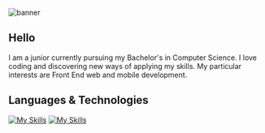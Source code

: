 
![banner](https://user-images.githubusercontent.com/90886567/189556284-14268fca-3606-4877-aaa9-91407e243d71.png)

## Hello
I am a junior currently pursuing my Bachelor's in Computer Science. I love coding and discovering new ways of applying my skills.
My particular interests are Front End web and mobile development. 

## Languages & Technologies
[![My Skills](https://skillicons.dev/icons?i=html,css,js,python,java,kotlin)](https://skillicons.dev)
[![My Skills](https://skillicons.dev/icons?i=nodejs,jquery,react,qt,mongodb,firebase)](https://skillicons.dev)

